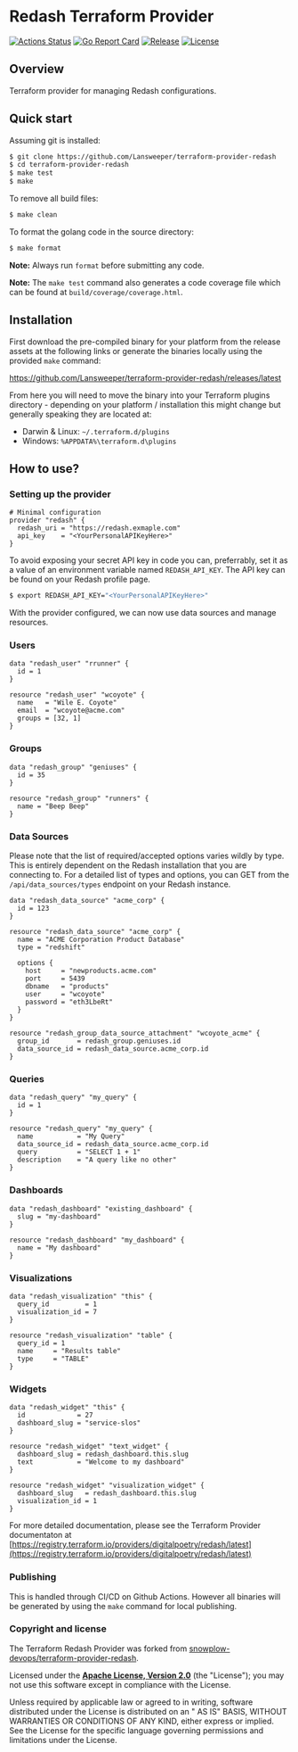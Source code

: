 # Redash Terraform Provider

[![Actions Status][actions-image]][actions] [![Go Report Card][goreport-image]][goreport] [![Release][release-image]][releases] [![License][license-image]][license]

## Overview

Terraform provider for managing Redash configurations.

## Quick start

Assuming git is installed:

```bash
$ git clone https://github.com/Lansweeper/terraform-provider-redash
$ cd terraform-provider-redash
$ make test
$ make
```

To remove all build files:

```bash
$ make clean
```

To format the golang code in the source directory:

```bash
$ make format
```

**Note:** Always run `format` before submitting any code.

**Note:** The `make test` command also generates a code coverage file which can be found
at `build/coverage/coverage.html`.

## Installation

First download the pre-compiled binary for your platform from the release assets at the following links or generate the
binaries locally using the provided `make` command:

https://github.com/Lansweeper/terraform-provider-redash/releases/latest

From here you will need to move the binary into your Terraform plugins directory - depending on your platform /
installation this might change but generally speaking they are located at:

* Darwin & Linux: `~/.terraform.d/plugins`
* Windows: `%APPDATA%\terraform.d\plugins`

## How to use?

### Setting up the provider

```hcl
# Minimal configuration
provider "redash" {
  redash_uri = "https://redash.exmaple.com"
  api_key    = "<YourPersonalAPIKeyHere>"
}
```

To avoid exposing your secret API key in code you can, preferrably, set it as a value of an environment variable
named `REDASH_API_KEY`. The API key can be found on your Redash profile page.

```bash
$ export REDASH_API_KEY="<YourPersonalAPIKeyHere>"
```

With the provider configured, we can now use data sources and manage resources.

### Users

```hcl
data "redash_user" "rrunner" {
  id = 1
}

resource "redash_user" "wcoyote" {
  name   = "Wile E. Coyote"
  email  = "wcoyote@acme.com"
  groups = [32, 1]
}

```

### Groups

```hcl
data "redash_group" "geniuses" {
  id = 35
}

resource "redash_group" "runners" {
  name = "Beep Beep"
}
```

### Data Sources

Please note that the list of required/accepted options varies wildly by type. This is entirely dependent on the Redash
installation that you are connecting to. For a detailed list of types and options, you can GET from
the `/api/data_sources/types` endpoint on your Redash instance.

```hcl
data "redash_data_source" "acme_corp" {
  id = 123
}

resource "redash_data_source" "acme_corp" {
  name = "ACME Corporation Product Database"
  type = "redshift"

  options {
    host     = "newproducts.acme.com"
    port     = 5439
    dbname   = "products"
    user     = "wcoyote"
    password = "eth3LbeRt"
  }
}

resource "redash_group_data_source_attachment" "wcoyote_acme" {
  group_id       = redash_group.geniuses.id
  data_source_id = redash_data_source.acme_corp.id
}
```

### Queries

```hcl
data "redash_query" "my_query" {
  id = 1
}

resource "redash_query" "my_query" {
  name           = "My Query"
  data_source_id = redash_data_source.acme_corp.id
  query          = "SELECT 1 + 1"
  description    = "A query like no other"
}
```

### Dashboards

```hcl
data "redash_dashboard" "existing_dashboard" {
  slug = "my-dashboard"
}

resource "redash_dashboard" "my_dashboard" {
  name = "My dashboard"
}
```

### Visualizations

```hcl
data "redash_visualization" "this" {
  query_id         = 1
  visualization_id = 7
}

resource "redash_visualization" "table" {
  query_id = 1
  name     = "Results table"
  type     = "TABLE"
}
```

### Widgets

```hcl
data "redash_widget" "this" {
  id             = 27
  dashboard_slug = "service-slos"
}

resource "redash_widget" "text_widget" {
  dashboard_slug = redash_dashboard.this.slug
  text           = "Welcome to my dashboard"
}

resource "redash_widget" "visualization_widget" {
  dashboard_slug   = redash_dashboard.this.slug
  visualization_id = 1
}
```

For more detailed documentation, please see the Terraform Provider documentaton
at [https://registry.terraform.io/providers/digitalpoetry/redash/latest](https://registry.terraform.io/providers/digitalpoetry/redash/latest)

### Publishing

This is handled through CI/CD on Github Actions. However all binaries will be generated by using the `make` command for
local publishing.

### Copyright and license

The Terraform Redash Provider was forked
from [snowplow-devops/terraform-provider-redash](https://github.com/snowplow-devops/terraform-provider-redash).

Licensed under the **[Apache License, Version 2.0][license]** (the "License"); you may not use this software except in
compliance with the License.

Unless required by applicable law or agreed to in writing, software distributed under the License is distributed on an "
AS IS" BASIS, WITHOUT WARRANTIES OR CONDITIONS OF ANY KIND, either express or implied. See the License for the specific
language governing permissions and limitations under the License.

[actions-image]: https://github.com/Lansweeper/terraform-provider-redash/workflows/ci/badge.svg

[actions]: https://github.com/Lansweeper/terraform-provider-redash/actions

[release-image]: https://img.shields.io/github/v/release/Lansweeper/terraform-provider-redash?style=flat&color=6ad7e5

[releases]: https://github.com/Lansweeper/terraform-provider-redash/releases

[license-image]: http://img.shields.io/badge/license-Apache--2-blue.svg?style=flat

[license]: http://www.apache.org/licenses/LICENSE-2.0

[goreport-image]: https://goreportcard.com/badge/github.com/Lansweeper/terraform-provider-redash

[goreport]: https://goreportcard.com/report/github.com/Lansweeper/terraform-provider-redash
